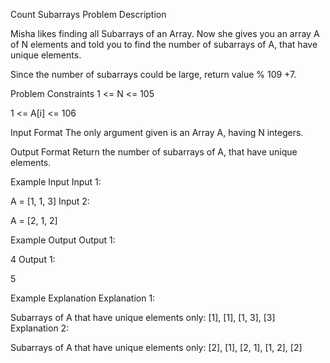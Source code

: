 Count Subarrays
Problem Description

Misha likes finding all Subarrays of an Array. Now she gives you an array A of N elements and told you to find the number of subarrays of A, that have unique elements.

Since the number of subarrays could be large, return value % 109 +7.



Problem Constraints
1 <= N <= 105

1 <= A[i] <= 106



Input Format
The only argument given is an Array A, having N integers.



Output Format
Return the number of subarrays of A, that have unique elements.



Example Input
Input 1:

A = [1, 1, 3]
Input 2:

A = [2, 1, 2]


Example Output
Output 1:

4
Output 1:

5


Example Explanation
Explanation 1:

Subarrays of A that have unique elements only:
[1], [1], [1, 3], [3]
Explanation 2:

Subarrays of A that have unique elements only:
[2], [1], [2, 1], [1, 2], [2]